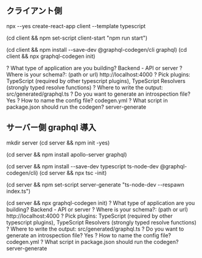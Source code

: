 ## クライアント側

npx --yes create-react-app client --template typescript

(cd client && npm set-script client-start "npm run start")

(cd client && npm install --save-dev @graphql-codegen/cli graphql)
(cd client && npx graphql-codegen init)

? What type of application are you building? Backend - API or server
? Where is your schema?: (path or url) http://localhost:4000
? Pick plugins: TypeScript (required by other typescript plugins), TypeScript Resolvers (strongly typed resolve
functions)
? Where to write the output: src/generated/graphql.ts
? Do you want to generate an introspection file? Yes
? How to name the config file? codegen.yml
? What script in package.json should run the codegen? server-generate

## サーバー側 graphql 導入

mkdir server
(cd server && npm init -yes)

(cd server && npm install apollo-server graphql)

(cd server && npm install --save-dev typescript ts-node-dev @graphql-codegen/cli)
(cd server && npx tsc -init)

(cd server && npm set-script server-generate "ts-node-dev --respawn index.ts")

(cd server && npx graphql-codegen init)
? What type of application are you building? Backend - API or server
? Where is your schema?: (path or url) http://localhost:4000
? Pick plugins: TypeScript (required by other typescript plugins), TypeScript Resolvers (strongly typed resolve
functions)
? Where to write the output: src/generated/graphql.ts
? Do you want to generate an introspection file? Yes
? How to name the config file? codegen.yml
? What script in package.json should run the codegen? server-generate
